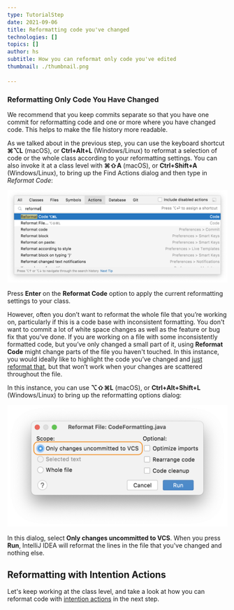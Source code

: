 ```yaml
---
type: TutorialStep
date: 2021-09-06
title: Reformatting code you've changed
technologies: []
topics: []
author: hs
subtitle: How you can reformat only code you've edited
thumbnail: ./thumbnail.png

---
```


### Reformatting Only Code You Have Changed
We recommend that you keep commits separate so that you have one commit for reformatting code and one or more where you have changed code. This helps to make the file history more readable.

As we talked about in the previous step, you can use the keyboard shortcut **⌘⌥L** (macOS), or **Ctrl+Alt+L** (Windows/Linux) to reformat a selection of code or the whole class according to your reformatting settings. You can also invoke it at a class level with **⌘⇧A** (macOS), or **Ctrl+Shift+A** (Windows/Linux), to bring up the Find Actions dialog and then type in _Reformat Code_:

![Reformat Code from Find Actions](reformat-code-find-actions.png)

Press **Enter** on the **Reformat Code** option to apply the current reformatting settings to your class. 

However, often you don’t want to reformat the whole file that you’re working on, particularly if this is a code base with inconsistent formatting. You don't want to commit a lot of white space changes as well as the feature or bug fix that you've done.  If you are working on a file with some inconsistently formatted code, but you’ve only changed a small part of it, using **Reformat Code** might change parts of the file you haven't touched. In this instance, you would ideally like to highlight the code you’ve changed and [just reformat that](../reformatting-a-selection-or-class), but that won’t work when your changes are scattered throughout the file.

In this instance, you can use **⌥⇧⌘L** (macOS), or **Ctrl+Alt+Shift+L** (Windows/Linux) to bring up the reformatting options dialog:

![Reformat Only Code That's Changed](reformat-code-only-changed.png)

In this dialog, select **Only changes uncommitted to VCS**. When you press **Run**, IntelliJ IDEA will reformat the lines in the file that you've changed and nothing else.

## Reformatting with Intention Actions
Let's keep working at the class level, and take a look at how you can reformat code with [intention actions](https://www.jetbrains.com/help/idea/intention-actions.html) in the next step.